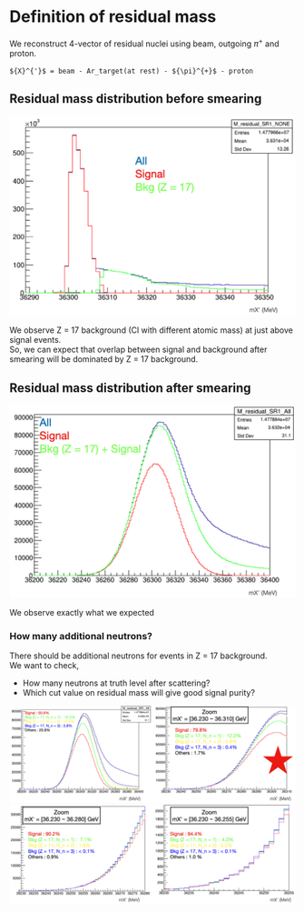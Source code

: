 # Definition of residual mass

We reconstruct 4-vector of residual nuclei using beam, outgoing ${\pi}^{+}$ and proton.  
```
${X}^{'}$ = beam - Ar_target(at rest) - ${\pi}^{+}$ - proton
```

## Residual mass distribution before smearing

![](residual_mass_no_smear.png)

We observe Z = 17 background (Cl with different atomic mass) at just above signal events.  
So, we can expect that overlap between signal and background after smearing will be dominated by Z = 17 background.

## Residual mass distribution after smearing

![](residual_mass_with_smear.png)

We observe exactly what we expected

### How many additional neutrons?

There should be additional neutrons for events in Z = 17 background.  
We want to check,  

*   How many neutrons at truth level after scattering?
*   Which cut value on residual mass will give good signal purity?

![](residual_mass_with_smear_n_N_1.png)
![](residual_mass_with_smear_n_N_2.png)

